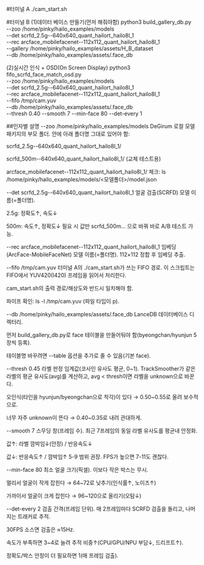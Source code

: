 #터미널 A
./cam_start.sh

#터미널 B
(1)데이터 베이스 만들기(먼저 해줘야함)
python3 build_gallery_db.py \
  --zoo /home/pinky/hailo_examples/models \
  --det scrfd_2.5g--640x640_quant_hailort_hailo8l_1 \
  --rec arcface_mobilefacenet--112x112_quant_hailort_hailo8l_1 \
  --gallery /home/pinky/hailo_examples/assets/H_B_dataset \
  --db /home/pinky/hailo_examples/assets/.face_db

(2)실시간 인식 + OSD(On Screen Display)
python3 fifo_scrfd_face_match_osd.py \
  --zoo /home/pinky/hailo_examples/models \
  --det scrfd_2.5g--640x640_quant_hailort_hailo8l_1 \
  --rec arcface_mobilefacenet--112x112_quant_hailort_hailo8l_1 \
  --fifo /tmp/cam.yuv \
  --db /home/pinky/hailo_examples/assets/.face_db \
  --thresh 0.40 --smooth 7 --min-face 80 --det-every 1
  
##인자별 설명
--zoo /home/pinky/hailo_examples/models
DeGirum 로컬 모델 패키지의 부모 폴더.
안에 아래 폴더명 그대로 있어야 함:

scrfd_2.5g--640x640_quant_hailort_hailo8l_1/

scrfd_500m--640x640_quant_hailort_hailo8l_1/ (교체 테스트용)

arcface_mobilefacenet--112x112_quant_hailort_hailo8l_1/
체크: ls /home/pinky/hailo_examples/models/<모델폴더>/model.json

--det scrfd_2.5g--640x640_quant_hailort_hailo8l_1
얼굴 검출(SCRFD) 모델 이름(=폴더명).

2.5g: 정확도↑, 속도↓

500m: 속도↑, 정확도↓
필요 시 값만 scrfd_500m... 으로 바꿔 바로 A/B 테스트 가능.

--rec arcface_mobilefacenet--112x112_quant_hailort_hailo8l_1
임베딩(ArcFace-MobileFaceNet) 모델 이름(=폴더명). 112×112 정합 후 임베딩 추출.

--fifo /tmp/cam.yuv
터미널 A의 ./cam_start.sh가 쓰는 FIFO 경로.
이 스크립트는 FIFO에서 YUV420(I420) 프레임을 읽어서 처리한다.

cam_start.sh의 출력 경로/해상도와 반드시 일치해야 함.

파이프 확인: ls -l /tmp/cam.yuv (파일 타입이 p).

--db /home/pinky/hailo_examples/assets/.face_db
LanceDB 데이터베이스 디렉터리.

먼저 build_gallery_db.py로 face 테이블을 만들어둬야 함(byeongchan/hyunjun 5장씩 등록).

테이블명 바꾸려면 --table 옵션을 추가로 줄 수 있음(기본 face).

--thresh 0.45
라벨 판정 임계값(코사인 유사도 평균, 0~1).
TrackSmoother가 같은 라벨의 평균 유사도(avg)를 계산하고, avg < thresh이면 라벨을 unknown으로 바꾼다.

오인식(타인을 hyunjun/byeongchan으로 착각)이 있다 → 0.50~0.55로 올려 보수적으로.

너무 자주 unknown이 뜬다 → 0.40~0.35로 내려 관대하게.

--smooth 7
스무딩 창(프레임 수). 최근 7프레임의 동일 라벨 유사도를 평균내 안정화.

값↑: 라벨 깜박임↓(안정) / 반응속도↓

값↓: 반응속도↑ / 깜박임↑
5-9 범위 권장. FPS가 높으면 7-11도 괜찮다.

--min-face 80
최소 얼굴 크기(픽셀). 이보다 작은 박스는 무시.

멀리서 얼굴이 작게 잡힌다 → 64~72로 낮추기(인식률↑, 노이즈↑)

가까이서 얼굴이 크게 잡힌다 → 96~120으로 올리기(오탐↓)

--det-every 2
검출 간격(프레임 단위). 매 2프레임마다 SCRFD 검출을 돌리고, 나머지는 트래커로 추적.

30FPS 소스면 검출은 ≈15Hz.

속도가 부족하면 3~4로 늘려 추적 비중↑(CPU/GPU/NPU 부담↓, 드리프트↑).

정확도/박스 안정이 더 필요하면 1(매 프레임 검출).